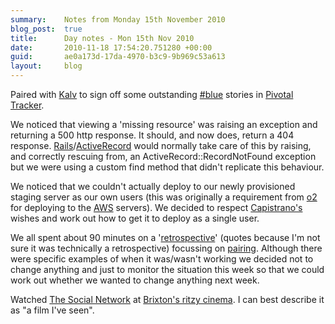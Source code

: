 ```yaml
---
summary:    Notes from Monday 15th November 2010
blog_post:  true
title:      Day notes - Mon 15th Nov 2010
date:       2010-11-18 17:54:20.751280 +00:00
guid:       ae0a173d-17da-4970-b3c9-9b969c53a613
layout:     blog
---
```

Paired with [Kalv](http://kalv.co.uk/) to sign off some outstanding [#blue](https://hashblue.com/) stories in [Pivotal Tracker](https://www.pivotaltracker.com).

We noticed that viewing a 'missing resource' was raising an exception and returning a 500 http response.  It should, and now does, return a 404 response.  [Rails](http://rubyonrails.org/)/[ActiveRecord](http://ar.rubyonrails.org/) would normally take care of this by raising, and correctly rescuing from, an ActiveRecord::RecordNotFound exception but we were using a custom find method that didn't replicate this behaviour.

We noticed that we couldn't actually deploy to our newly provisioned staging server as our own users (this was originally a requirement from [o2](http://www.o2.co.uk/) for deploying to the [AWS](http://aws.amazon.com/) servers).  We decided to respect [Capistrano's](https://github.com/capistrano/capistrano/wiki/Documentation-v2.x) wishes and work out how to get it to deploy as a single user.

We all spent about 90 minutes on a '[retrospective](http://en.wikipedia.org/wiki/Retrospective)' (quotes because I'm not sure it was technically a retrospective) focussing on [pairing](http://en.wikipedia.org/wiki/Pair_programming).  Although there were specific examples of when it was/wasn't working we decided not to change anything and just to monitor the situation this week so that we could work out whether we wanted to change anything next week.

Watched [The Social Network](http://www.imdb.com/title/tt1285016/) at [Brixton's ritzy cinema](http://www.picturehouses.co.uk/cinema/Ritzy_Picturehouse/).  I can best describe it as "a film I've seen".
